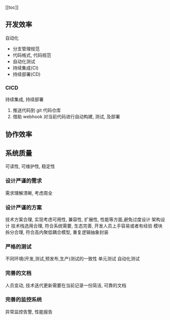 [[toc]]

## 开发效率

自动化

- 分支管理规范
- 代码格式, 代码规范
- 自动化测试
- 持续集成(CI)
- 持续部署(CD)

### CICD

持续集成, 持续部署

1. 推送代码到 git 代码仓库
2. 借助 webhook 对当前代码进行自动构建, 测试, 及部署

## 协作效率

## 系统质量

可读性, 可维护性, 稳定性

### 设计严谨的需求

需求理解清晰, 考虑周全

### 设计严谨的方案

技术方案合理, 实现考虑可用性, 兼容性, 扩展性, 性能等方面,避免过度设计
架构设计
技术栈选用合理, 符合系统需要, 生态完善, 开发人员上手容易或者有经验
模块拆分合理, 符合高内聚低耦合模型, 重复逻辑抽象封装

### 严格的测试

不同环境(开发,测试,预发布,生产)测试的一致性
单元测试
自动化测试

### 完善的文档

人员变动, 技术迭代更新需要在当前记录一份简洁, 可靠的文档

### 完善的监控系统

异常监控告警, 性能报告
